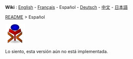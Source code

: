 **Wiki** : [English](./README_en.md) - [Français](./README_fr.md) - Español - [Deutsch](./README_de.md) - [中文](./README_zh.md) - [日本語](./README_ja.md)

[README](./README.md) > Español

![yrexpert_logo.png](./wiki/fr/yrexpert_logo.png)

Lo siento, esta versión aún no está implementada.
